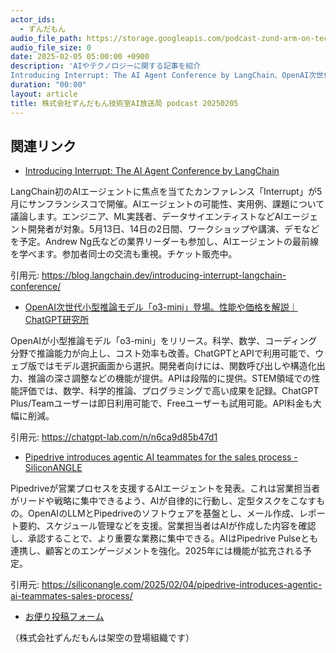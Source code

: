 ```yaml
---
actor_ids:
  - ずんだもん
audio_file_path: https://storage.googleapis.com/podcast-zund-arm-on-tech/audio/株式会社ずんだもん技術室AI放送局_podcast_20250205.mp3
audio_file_size: 0
date: 2025-02-05 05:00:00 +0900
description: 'AIやテクノロジーに関する記事を紹介  
Introducing Interrupt: The AI Agent Conference by LangChain、OpenAI次世代小型推論モデル「o3-mini」登場。性能や価格を解説｜ChatGPT研究所、Pipedrive introduces agentic AI teammates for the sales process - SiliconANGLE'
duration: "00:00"
layout: article
title: 株式会社ずんだもん技術室AI放送局 podcast 20250205
---
```


## 関連リンク


- [Introducing Interrupt: The AI Agent Conference by LangChain](https://blog.langchain.dev/introducing-interrupt-langchain-conference/)  


LangChain初のAIエージェントに焦点を当てたカンファレンス「Interrupt」が5月にサンフランシスコで開催。AIエージェントの可能性、実用例、課題について議論します。エンジニア、ML実践者、データサイエンティストなどAIエージェント開発者が対象。5月13日、14日の2日間、ワークショップや講演、デモなどを予定。Andrew Ng氏などの業界リーダーも参加し、AIエージェントの最前線を学べます。参加者同士の交流も重視。チケット販売中。


引用元: https://blog.langchain.dev/introducing-interrupt-langchain-conference/


- [OpenAI次世代小型推論モデル「o3-mini」登場。性能や価格を解説｜ChatGPT研究所](https://chatgpt-lab.com/n/n6ca9d85b47d1)  


OpenAIが小型推論モデル「o3-mini」をリリース。科学、数学、コーディング分野で推論能力が向上し、コスト効率も改善。ChatGPTとAPIで利用可能で、ウェブ版ではモデル選択画面から選択。開発者向けには、関数呼び出しや構造化出力、推論の深さ調整などの機能が提供。APIは段階的に提供。STEM領域での性能評価では、数学、科学的推論、プログラミングで高い成果を記録。ChatGPT Plus/Teamユーザーは即日利用可能で、Freeユーザーも試用可能。API料金も大幅に削減。


引用元: https://chatgpt-lab.com/n/n6ca9d85b47d1


- [Pipedrive introduces agentic AI teammates for the sales process - SiliconANGLE](https://siliconangle.com/2025/02/04/pipedrive-introduces-agentic-ai-teammates-sales-process/)  


Pipedriveが営業プロセスを支援するAIエージェントを発表。これは営業担当者がリードや戦略に集中できるよう、AIが自律的に行動し、定型タスクをこなすもの。OpenAIのLLMとPipedriveのソフトウェアを基盤とし、メール作成、レポート要約、スケジュール管理などを支援。営業担当者はAIが作成した内容を確認し、承認することで、より重要な業務に集中できる。AIはPipedrive Pulseとも連携し、顧客とのエンゲージメントを強化。2025年には機能が拡充される予定。


引用元: https://siliconangle.com/2025/02/04/pipedrive-introduces-agentic-ai-teammates-sales-process/



- [お便り投稿フォーム](https://forms.gle/ffg4JTfqdiqK62qf9)

（株式会社ずんだもんは架空の登場組織です）
